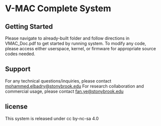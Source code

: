# V-MAC Complete System

## Getting Started

Please navigate to already-built folder and follow directions in VMAC_Doc.pdf to get started by running system. To modify any code, please access either userspace, kernel, or firmware for appropriate source codes needed.

## Support

For any technical questions/inquiries, please contact mohammed.elbadry@stonybrook.edu
For research collaboration and commercial usage, please contact fan.ye@stonybrook.edu

## license

This system is released under cc by-nc-sa 4.0
